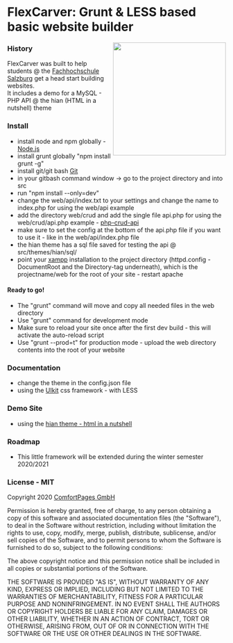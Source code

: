 # FlexCarver: Grunt & LESS based basic website builder

<img align="right" width="260" src="https://comfortpages.com/media/logo/thumbnail/FlexCarverLogo_V1.0.svg">

### History

FlexCarver was built to help students @ the [Fachhochschule Salzburg](https://www.fh-salzburg.ac.at/) get a head start building websites.  
It includes a demo for a MySQL - PHP API @ the hian (HTML in a nutshell) theme


### Install

- install node and npm globally - [Node.js](https://nodejs.org/en/)
- install grunt globally "npm install grunt -g"
- install git/git bash [Git](https://git-scm.com/downloads)
- in your gitbash command window -> go to the project directory and into src
- run "npm install --only=dev"
- change the web/api/index.txt to your settings and change the name to index.php for using the web/api example
- add the directory web/crud and add the single file api.php for using the web/crud/api.php example - [php-crud-api](https://github.com/mevdschee/php-crud-api)
- make sure to set the config at the bottom of the api.php file if you want to use it - like in the web/api/index.php file  
- the hian theme has a sql file saved for testing the api @ src/themes/hian/sql/    
- point your [xampp](https://www.apachefriends.org/de/index.html) installation to the project directory (httpd.config - DocumentRoot and the Directory-tag underneath), which is the projectname/web for the root of your site - restart apache

#### Ready to go!
- The "grunt" command will move and copy all needed files in the web directory
- Use "grunt" command for development mode
- Make sure to reload your site once after the first dev build - this will activate the auto-reload script
- Use "grunt --prod=t" for production mode - upload the  web directory contents into the root of your website


### Documentation

- change the theme in the config.json file
- using the [UIkit](https://getuikit.com/docs/introduction) css framework - with LESS


### Demo Site

- using the [hian theme - html in a nutshell](https://hian.flexcarver.net/)  

### Roadmap

- This little framework will be extended during the winter semester 2020/2021

### License - MIT

Copyright 2020 [ComfortPages GmbH](https://comfortpages.com)

Permission is hereby granted, free of charge, to any person obtaining a copy of this software and associated documentation files (the "Software"), to deal in the Software without restriction, including without limitation the rights to use, copy, modify, merge, publish, distribute, sublicense, and/or sell copies of the Software, and to permit persons to whom the Software is furnished to do so, subject to the following conditions:

The above copyright notice and this permission notice shall be included in all copies or substantial portions of the Software.

THE SOFTWARE IS PROVIDED "AS IS", WITHOUT WARRANTY OF ANY KIND, EXPRESS OR IMPLIED, INCLUDING BUT NOT LIMITED TO THE WARRANTIES OF MERCHANTABILITY, FITNESS FOR A PARTICULAR PURPOSE AND NONINFRINGEMENT. IN NO EVENT SHALL THE AUTHORS OR COPYRIGHT HOLDERS BE LIABLE FOR ANY CLAIM, DAMAGES OR OTHER LIABILITY, WHETHER IN AN ACTION OF CONTRACT, TORT OR OTHERWISE, ARISING FROM, OUT OF OR IN CONNECTION WITH THE SOFTWARE OR THE USE OR OTHER DEALINGS IN THE SOFTWARE.
